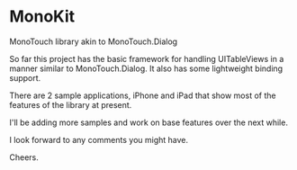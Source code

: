 MonoKit
=======

MonoTouch library akin to MonoTouch.Dialog

So far this project has the basic framework for handling UITableViews in a manner similar to MonoTouch.Dialog.
It also has some lightweight binding support.

There are 2 sample applications, iPhone and iPad that show most of the features of the library at present.  

I'll be adding more samples and work on base features over the next while.  

I look forward to any comments you might have.

Cheers.